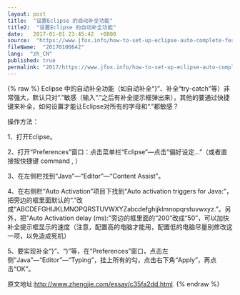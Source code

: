 ```yaml
---
layout: post
title:  "设置Eclipse 的自动补全功能"
title2:  "设置Eclipse 的自动补全功能"
date:   2017-01-01 23:45:42  +0800
source:  "https://www.jfox.info/how-to-set-up-eclipse-auto-complete-feature.html"
fileName:  "20170100642"
lang:  "zh_CN"
published: true
permalink: "2017/https://www.jfox.info/how-to-set-up-eclipse-auto-complete-feature.html"
---
```

{% raw %}
Eclipse 中的自动补全功能（如自动补全“}”、补全“try-catch”等）非常强大，默认只对“.”敏感（输入“.”之后有补全提示框弹出来），其他的要通过快捷键来补全，如何设置才能让Eclipse对所有的字母和“.”都敏感？

操作方法：

1、打开Eclipse。

2、打开“Preferences”窗口：点击菜单栏“Eclipse”—点击“偏好设定…”（或者直接按快捷键 command , ）

3、在左侧栏找到“Java”—“Editor”—“Content Assist”。

4、在右侧栏“Auto Activation”项目下找到“Auto activation triggers for Java:”，把旁边的框里面默认的“.”改成“ABCDEFGHIJKLMNOPQRSTUVWXYZabcdefghijklmnopqrstuvwxyz.”。另外，把“Auto Activation delay (ms):”旁边的框里面的“200”改成“50”，可以加快补全提示框显示的速度（注意，配置高的电脑才能用，配置低的电脑尽量别修改这一项，以免造成死机）

5、要实现补全“}”、“)”等，在“Preferences”窗口，点击左侧“Java”—“Editor”—“Typing”，挂上所有的勾，点击右下角“Apply”，再点击“OK”。

原文地址:http://www.zhengjie.com/essay/c35fa2dd.html.
{% endraw %}